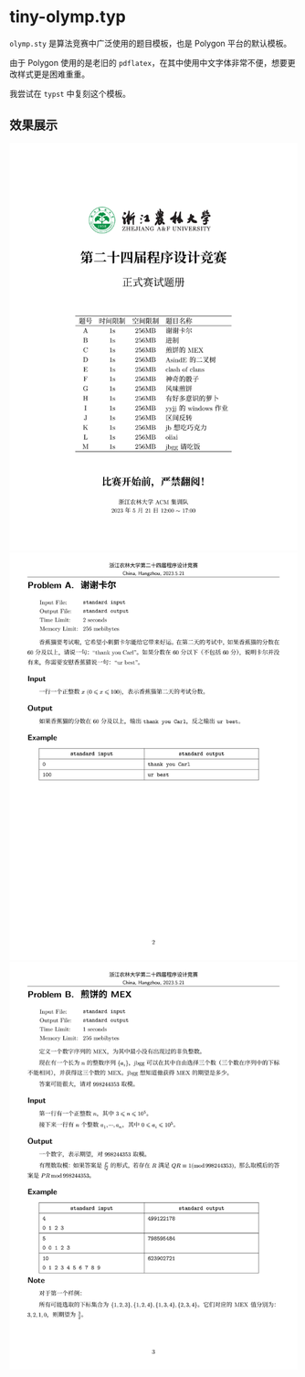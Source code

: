 # tiny-olymp.typ

`olymp.sty` 是算法竞赛中广泛使用的题目模板，也是 Polygon 平台的默认模板。

由于 Polygon 使用的是老旧的 `pdflatex`，在其中使用中文字体非常不便，想要更改样式更是困难重重。

我尝试在 `typst` 中复刻这个模板。

## 效果展示

![example-0](./img/example-0.png)
![example-1](./img/example-1.png)
![example-2](./img/example-2.png)

